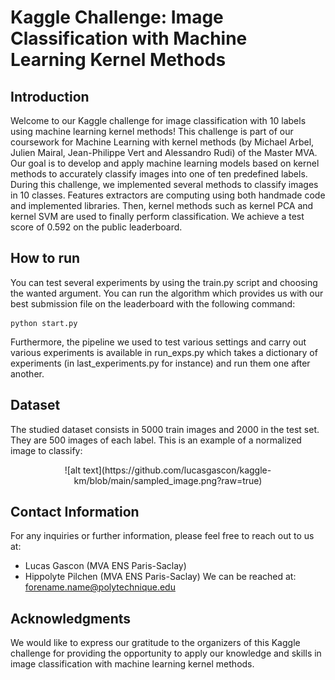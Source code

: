 # Kaggle Challenge: Image Classification with Machine Learning Kernel Methods

## Introduction

Welcome to our Kaggle challenge for image classification with 10 labels using machine learning kernel methods! This challenge is part of our coursework for Machine Learning with kernel methods (by Michael Arbel, Julien Mairal, Jean-Philippe Vert and Alessandro Rudi) of the Master MVA. Our goal is to develop and apply machine learning models based on kernel methods to accurately classify images into one of ten predefined labels. During this challenge, we implemented several methods to classify images in 10 classes. Features extractors are computing using both handmade code and implemented libraries. Then, kernel methods such as kernel PCA and kernel SVM are used to finally perform classification. We achieve a test score of 0.592 on the public leaderboard.

## How to run 

You can test several experiments by using the train.py script and choosing the wanted argument. You can run the algorithm which provides us with our best submission file on the leaderboard with the following command:
   ```
   python start.py
   ```
Furthermore, the pipeline we used to test various settings and carry out various experiments is available in run_exps.py which takes a dictionary of experiments (in last_experiments.py for instance) and run them one after another. 

## Dataset 

The studied dataset consists in 5000 train images and 2000 in the test set. They are 500 images of each label. This is an example of a normalized image to classify:
<p align="center">
   ![alt text](https://github.com/lucasgascon/kaggle-km/blob/main/sampled_image.png?raw=true)
</p>


## Contact Information

For any inquiries or further information, please feel free to reach out to us at:

- Lucas Gascon (MVA ENS Paris-Saclay)
- Hippolyte Pilchen (MVA ENS Paris-Saclay)
We can be reached at: forename.name@polytechnique.edu

## Acknowledgments

We would like to express our gratitude to the organizers of this Kaggle challenge for providing the opportunity to apply our knowledge and skills in image classification with machine learning kernel methods.


